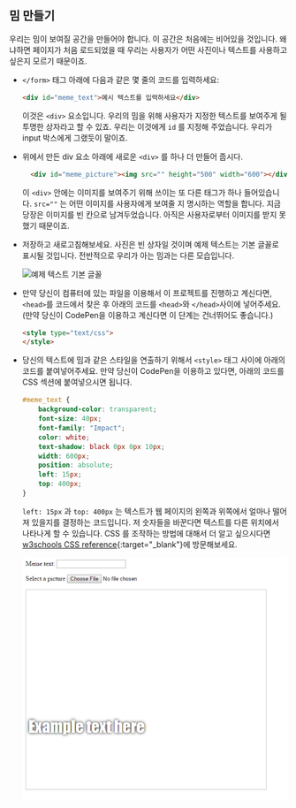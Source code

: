 ## 밈 만들기

우리는 밈이 보여질 공간을 만들어야 합니다. 이 공간은 처음에는 비어있을 것입니다. 왜냐하면 페이지가 처음 로드되었을 때 우리는 사용자가 어떤 사진이나 텍스트를 사용하고 싶은지 모르기 때문이죠.

- `</form>` 태그 아래에 다음과 같은 몇 줄의 코드를 입력하세요:

  ```html
  <div id="meme_text">예시 텍스트를 입력하세요</div>
  ```

  이것은 `<div>` 요소입니다. 우리의 밈을 위해 사용자가 지정한 텍스트를 보여주게 될 투명한 상자라고 할 수 있죠. 우리는 이것에게 `id` 를 지정해 주었습니다. 우리가 input 박스에게 그랬듯이 말이죠.

- 위에서 만든 div 요소 아래에 새로운 `<div>` 를 하나 더 만들어 줍시다.

  ```html
    <div id="meme_picture"><img src="" height="500" width="600"></div>
    ```

    이 `<div>` 안에는 이미지를 보여주기 위해 쓰이는 또 다른 태그가 하나 들어있습니다. `src=""` 는 어떤 이미지를 사용자에게 보여줄 지 명시하는 역할을 합니다. 지금 당장은 이미지를 빈 칸으로 남겨두었습니다. 아직은 사용자로부터 이미지를 받지 못했기 때문이죠.

- 저장하고 새로고침해보세요. 사진은 빈 상자일 것이며 예제 텍스트는 기본 글꼴로 표시될 것입니다. 전반적으로 우리가 아는 밈과는 다른 모습입니다.

    ![예제 텍스트 기본 글꼴](images/example-text-default.png)

- 만약 당신이 컴퓨터에 있는 파일을 이용해서 이 프로젝트를 진행하고 계신다면, `<head>`를 코드에서 찾은 후 아래의 코드를 `<head>`와 `</head>`사이에 넣어주세요. (만약 당신이 CodePen을 이용하고 계신다면 이 단계는 건너뛰어도 좋습니다.)

  ```html
  <style type="text/css">
  </style>
  ```

- 당신의 텍스트에 밈과 같은 스타일을 연출하기 위해서 `<style>` 태그 사이에 아래의 코드를 붙여넣어주세요. 만약 당신이 CodePen을 이용하고 있다면, 아래의 코드를 CSS 섹션에 붙여넣으시면 됩니다.

    ```css
    #meme_text {
        background-color: transparent;
        font-size: 40px;
        font-family: "Impact";
        color: white;
        text-shadow: black 0px 0px 10px;
        width: 600px;
        position: absolute;
        left: 15px;
        top: 400px;
    }
    ```

  `left: 15px` 과 `top: 400px` 는 텍스트가 웹 페이지의 왼쪽과 위쪽에서 얼마나 떨어져 있을지를 결정하는 코드입니다. 저 숫자들을 바꾼다면 텍스트를 다른 위치에서 나타나게 할 수 있습니다. CSS 를 조작하는 방법에 대해서 더 알고 싶으시다면 [w3schools CSS reference](http://www.w3schools.com/CSSref/){:target="_blank"}에 방문해보세요.

  ![밈의 예제 텍스트](images/example-text-memey.png)
